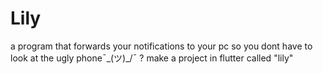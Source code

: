 # Lily
a program that forwards your notifications to your pc so you dont have to look at the ugly phone¯\_(ツ)_/¯ ?
make a project in flutter called "lily"
